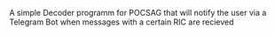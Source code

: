 A simple Decoder programm for POCSAG that will notify the user via a Telegram Bot when messages with a certain RIC are recieved
